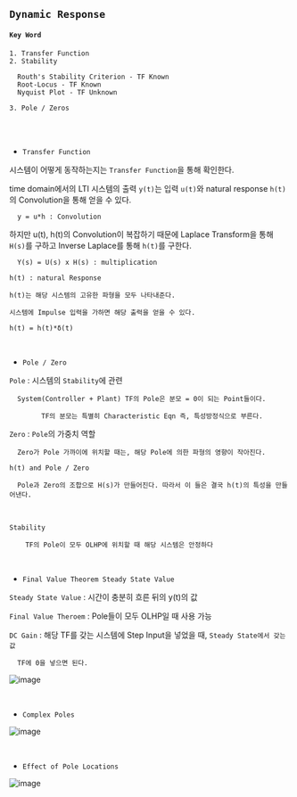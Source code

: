 ## `Dynamic Response`


#### `Key Word`

`1. Transfer Function` <br>
`2. Stability` 

      Routh's Stability Criterion - TF Known
      Root-Locus - TF Known
      Nyquist Plot - TF Unknown
      
`3. Pole / Zeros`

<br>

<br>

- `Transfer Function`

시스템이 어떻게 동작하는지는 `Transfer Function`을 통해 확인한다.

time domain에서의 LTI 시스템의 출력 `y(t)`는 입력 `u(t)`와 natural response `h(t)`의 Convolution을 통해 얻을 수 있다.

      y = u*h : Convolution
      
하지만 u(t), h(t)의 Convolution이 복잡하기 때문에 Laplace Transform을 통해 `H(s)`를 구하고 Inverse Laplace를 통해 `h(t)`를 구한다.

      Y(s) = U(s) x H(s) : multiplication
      
      
`h(t) : natural Response`

    h(t)는 해당 시스템의 고유한 파형을 모두 나타내준다.
    
    시스템에 Impulse 입력을 가하면 해당 출력을 얻을 수 있다.
    
    h(t) = h(t)*δ(t)
       

<br>            
    
- `Pole / Zero`   

`Pole` : 시스템의 `Stability`에 관련 

      System(Controller + Plant) TF의 Pole은 분모 = 0이 되는 Point들이다.
      
            TF의 분모는 특별히 Characteristic Eqn 즉, 특성방정식으로 부른다.
            
`Zero` : `Pole`의 가중치 역할

      Zero가 Pole 가까이에 위치할 때는, 해당 Pole에 의한 파형의 영향이 작아진다.
      
      
`h(t) and Pole / Zero`

      Pole과 Zero의 조합으로 H(s)가 만들어진다. 따라서 이 들은 결국 h(t)의 특성을 만들어낸다.

<br>                  
            
`Stability`

        TF의 Pole이 모두 OLHP에 위치할 때 해당 시스템은 안정하다
        
<br>                  
              
        
- `Final Value Theorem Steady State Value`

`Steady State Value`  : 시간이 충분히 흐른 뒤의 y(t)의 값

`Final Value Theroem` : Pole들이 모두 OLHP일 때 사용 가능 

`DC Gain` : 해당 TF를 갖는 시스템에 Step Input을 넣었을 때, `Steady State에서 갖는 값`

      TF에 0을 넣으면 된다.        

![image](https://user-images.githubusercontent.com/59076451/133099754-cda2cb29-787f-4e2b-aa94-84250056c0e4.png)

<br>

- `Complex Poles`

![image](https://user-images.githubusercontent.com/59076451/133101540-f8b52c8c-1baf-47e4-a880-2f1848ef4639.png)

<br>

- `Effect of Pole Locations`

![image](https://user-images.githubusercontent.com/59076451/133101722-4aff98e3-7afe-423d-bde9-7e13ed53bb92.png)



